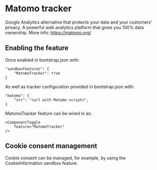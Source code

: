 # Matomo tracker

Google Analytics alternative that protects your data and your customers' privacy. A powerful web analytics platform that gives you 100% data ownership. More info: https://matomo.org/

## Enabling the feature

Once enabled in bootstrap.json with:

    "sandboxFeatures": {
        "MatomoTracker": true
    }

As well as tracker configuration provided in bootstrap.json with:

    "matomo": {
        "src": "<url with Matomo script>",
    }

MatomoTracker feature can be wired in as:

    <ComponentToggle
        feature="MatomoTracker"
    />

## Cookie consent management

Cookie consent can be managed, for example, by using the CookieInformation sandbox feature.
